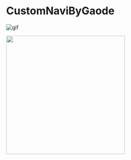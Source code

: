 # CustomNaviByGaode

![gif](http://ohsx1h37z.bkt.clouddn.com/%E5%AF%BC%E8%88%AA%E5%9B%BE%E7%89%87%E6%95%88%E6%9E%9C.gif)

<img width="320px" src="http://ohsx1h37z.bkt.clouddn.com/%E9%AB%98%E5%BE%B7%E5%AF%BC%E8%88%AA%E6%95%88%E6%9E%9C%E5%9B%BE1.png"/>






